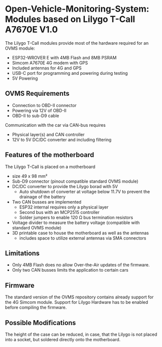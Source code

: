 Open-Vehicle-Monitoring-System: Modules based on Lilygo T-Call A7670E V1.0
==========================================================================
The Lilygo T-Call modules provide most of the hardware required for an OVMS module:
- ESP32-WROVER E with 4MB Flash and 8MB PSRAM
- Simcom A7670E 4G modem with GPS 
- Included antennas for 4G and GPS
- USB-C port for programming and powering during testing
- 5V Powering 

OVMS Requirements
----------------- 
- Connection to OBD-II connector
- Powering via 12V of OBD-II
- OBD-II to sub-D9 cable 

Communication with the car via CAN-bus requires
- Physical layer(s) and CAN controller
- 12V to 5V DC/DC converter and including filtering

Features of the motherboard
---------------------------
The Lilygo T-Call is placed on a motherboard 
- size 49 x 98 mm²
- Sub-D9 connector (pinout compatible standard OVMS module)
- DC/DC converter to provide the Lilygo borad with 5V
    - Auto shutdown of converter at voltage below 11.7V to prevent the drainage of the battery
- Two CAN busses are implemented
    - ESP32 internal requires only a physical layer
    - Second bus with an MCP2515 controller
    - Solder jumpers to enable 120 &Omega; bus termination resistors 
- Voltage divider to measure the battery voltage (compatible with standard OVMS module)
- 3D printable case to house the motherboard as well as the antennas
    - includes space to utilize external antennas via SMA connectors

Limitations
-----------
- Only 4MB Flash does no allow Over-the-Air updates of the firmware.
- Only two CAN busses limits the application to certain cars

Firmware
--------
The standard version of the OVMS repository contains already support for the 4G Simcom module. 
Support for Lilygo Hardware has to be enabled before compiling the firmware.


Possible Modifications
----------------------
The height of the case can be reduced, in case, that the Lilygo is not placed into a socket, but soldered directly onto the motherboard.